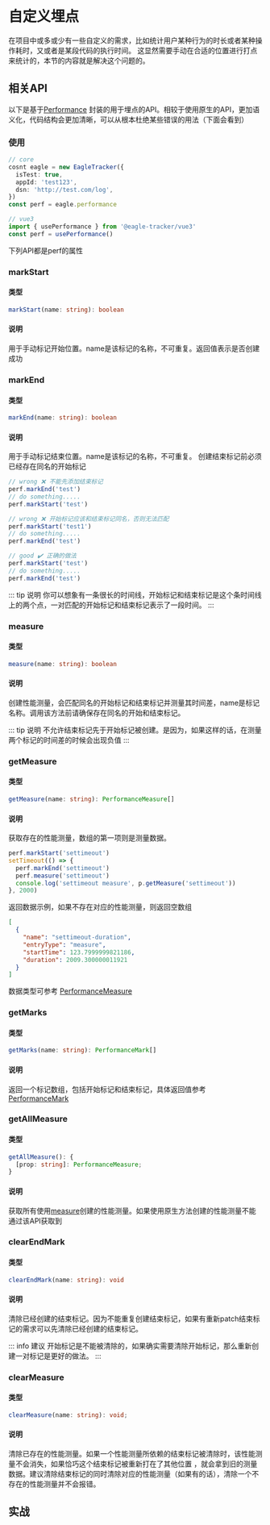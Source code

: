 # 自定义埋点
在项目中或多或少有一些自定义的需求，比如统计用户某种行为的时长或者某种操作耗时，又或者是某段代码的执行时间。
这显然需要手动在合适的位置进行打点来统计的，本节的内容就是解决这个问题的。
## 相关API
以下是基于[Performance](https://developer.mozilla.org/zh-CN/docs/Web/API/Performance_API/User_timing)
封装的用于埋点的API。相较于使用原生的API，更加语义化，代码结构会更加清晰，可以从根本杜绝某些错误的用法（下面会看到）

### 使用
```typescript
// core
cosnt eagle = new EagleTracker({
  isTest: true,
  appId: 'test123',
  dsn: 'http://test.com/log',
})
const perf = eagle.performance

// vue3
import { usePerformance } from '@eagle-tracker/vue3'
const perf = usePerformance()
```
下列API都是perf的属性

### markStart
#### 类型
```typescript
markStart(name: string): boolean
```
#### 说明
用于手动标记开始位置。name是该标记的名称，不可重复。返回值表示是否创建成功

### markEnd
#### 类型
```typescript
markEnd(name: string): boolean
```
#### 说明
用于手动标记结束位置。name是该标记的名称，不可重复。
创建结束标记前必须已经存在同名的开始标记
```typescript
// wrong ❌ 不能先添加结束标记
perf.markEnd('test')
// do something.....
perf.markStart('test')

// wrong ❌ 开始标记应该和结束标记同名，否则无法匹配
perf.markStart('test1')
// do something.....
perf.markEnd('test')

// good ✔️ 正确的做法
perf.markStart('test')
// do something.....
perf.markEnd('test')
```

::: tip 说明
你可以想象有一条很长的时间线，开始标记和结束标记是这个条时间线上的两个点，一对匹配的开始标记和结束标记表示了一段时间。
:::

### measure
#### 类型
```typescript
measure(name: string): boolean
```
#### 说明
创建性能测量，会匹配同名的开始标记和结束标记并测量其时间差，name是标记名称。调用该方法前请确保存在同名的开始和结束标记。

::: tip 说明
不允许结束标记先于开始标记被创建。是因为，如果这样的话，在测量两个标记的时间差的时候会出现负值
:::

### getMeasure
#### 类型
```typescript
getMeasure(name: string): PerformanceMeasure[]
```
#### 说明
获取存在的性能测量，数组的第一项则是测量数据。

```typescript
perf.markStart('settimeout')
setTimeout(() => {
  perf.markEnd('settimeout')
  perf.measure('settimeout')
  console.log('settimeout measure', p.getMeasure('settimeout'))
}, 2000)
```
返回数据示例，如果不存在对应的性能测量，则返回空数组
```json
[
  {
    "name": "settimeout-duration",
    "entryType": "measure",
    "startTime": 123.7999999821186,
    "duration": 2009.300000011921
  }
]
```
数据类型可参考 [PerformanceMeasure](https://developer.mozilla.org/en-US/docs/Web/API/PerformanceMeasure)

### getMarks
#### 类型
```typescript
getMarks(name: string): PerformanceMark[]
```
#### 说明
返回一个标记数组，包括开始标记和结束标记，具体返回值参考 [PerformanceMark](https://developer.mozilla.org/en-US/docs/Web/API/PerformanceMark)


### getAllMeasure
#### 类型
```typescript
getAllMeasure(): {
  [prop: string]: PerformanceMeasure;
}
```
#### 说明
获取所有使用[measure](#measure)创建的性能测量。如果使用原生方法创建的性能测量不能通过该API获取到

### clearEndMark
#### 类型
```typescript
clearEndMark(name: string): void
```
#### 说明
清除已经创建的结束标记。因为不能重复创建结束标记，如果有重新patch结束标记的需求可以先清除已经创建的结束标记。

::: info 建议
开始标记是不能被清除的，如果确实需要清除开始标记，那么重新创建一对标记是更好的做法。
:::

### clearMeasure
#### 类型
```typescript
clearMeasure(name: string): void;
```
#### 说明
清除已存在的性能测量。如果一个性能测量所依赖的结束标记被清除时，该性能测量不会消失，如果恰巧这个结束标记被重新打在了其他位置
，就会拿到旧的测量数据。建议清除结束标记的同时清除对应的性能测量（如果有的话），清除一个不存在的性能测量并不会报错。


## 实战